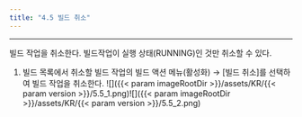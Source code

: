 ```yaml
---
title: "4.5 빌드 취소"
---
```


---
빌드 작업을 취소한다. 빌드작업이 실행 상태(RUNNING)인 것만 취소할 수 있다.

1. 빌드 목록에서 취소할 빌드 작업의 빌드 액션 메뉴\(활성화\) → [빌드 취소]를 선택하여 빌드 작업을 취소한다.
![]({{< param imageRootDir >}}/assets/KR/{{< param version >}}/5.5_1.png)![]({{< param imageRootDir >}}/assets/KR/{{< param version >}}/5.5_2.png)
